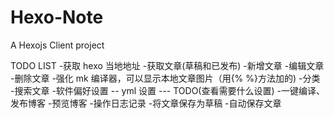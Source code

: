 # Hexo-Note
A Hexojs Client project

TODO LIST
-获取 hexo 当地地址
-获取文章(草稿和已发布)
-新增文章
-编辑文章
-删除文章
-强化 mk 编译器，可以显示本地文章图片（用{% %}方法加的)
-分类
-搜索文章
-软件偏好设置
-- yml 设置
--- TODO(查看需要什么设置)
-一键编译、发布博客
-预览博客
-操作日志记录
-将文章保存为草稿
-自动保存文章
